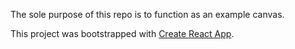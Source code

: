 The sole purpose of this repo is to function as an example canvas.


This project was bootstrapped with [Create React App](https://github.com/facebook/create-react-app).
